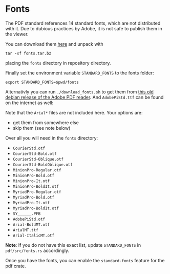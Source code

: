 # Fonts
The PDF standard references 14 standard fonts, which are not distributed with it.
Due to dubious practices by Adobe, it is not safe to publish them in the viewer.

You can download them [here](https://lbry.tv/pdf-standard-fonts.tar.bz:060d67b0d4f5ef9089853f3b314598e0e5d9c487) and unpack with
```
tar -xf fonts.tar.bz
```
placing the `fonts` directory in repository directory.

Finally set the environment variable `STANDARD_FONTS` to the fonts folder:
```
export STANDARD_FONTS=$pwd/fonts
```

Alternativly you can run `./download_fonts.sh` to get them from [this old debian release of the Adobe PDF reader](http://ardownload.adobe.com/pub/adobe/reader/unix/9.x/9.5.5/enu/AdbeRdr9.5.5-1_i386linux_enu.deb). And `AdobePiStd.ttf` can be found on the internet as well:

Note that the `Arial*` files are not included here. Your options are:
 - get them from somewhere else
 - skip them (see note below)

Over all you will need in the `fonts` directory:
 - `CourierStd.otf`
 - `CourierStd-Bold.otf`
 - `CourierStd-Oblique.otf`
 - `CourierStd-BoldOblique.otf`
 - `MinionPro-Regular.otf`
 - `MinionPro-Bold.otf`
 - `MinionPro-It.otf`
 - `MinionPro-BoldIt.otf`
 - `MyriadPro-Regular.otf`
 - `MyriadPro-Bold.otf`
 - `MyriadPro-It.otf`
 - `MyriadPro-BoldIt.otf`
 - `SY______.PFB`
 - `AdobePiStd.otf`
 - `Arial-BoldMT.otf`
 - `ArialMT.ttf`
 - `Arial-ItalicMT.otf`

**Note**: If you do not have this exact list, update `STANDARD_FONTS` in `pdf/src/fonts.rs` accordingly.

Once you have the fonts, you can enable the `standard-fonts` feature for the pdf crate.
